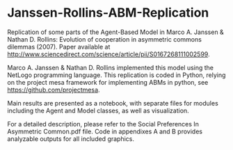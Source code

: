# Janssen-Rollins-ABM-Replication
Replication of some parts of the Agent-Based Model in Marco A. Janssen &amp; Nathan D. Rollins: Evolution of cooperation in asymmetric commons dilemmas (2007). Paper available at http://www.sciencedirect.com/science/article/pii/S0167268111002599.

Marco A. Janssen & Nathan D. Rollins implemented this model using the NetLogo programming language. This replication is coded in Python, relying on the project mesa framework for implementing ABMs in python, see https://github.com/projectmesa.

Main results are presented as a notebook, with separate files for modules including the Agent and Model classes, as well as visualization.

For a detailed description, please refer to the Social Preferences In Asymmetric Common.pdf file. 
Code in appendixes A and B provides analyzable outputs for all included graphics. 
